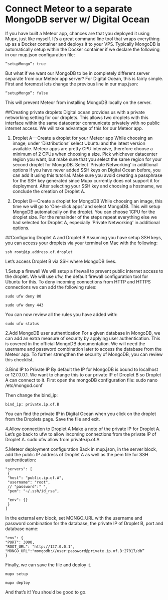 # Connect Meteor to a separate MongoDB server w/ Digital Ocean

If you have built a Meteor app, chances are that you deployed it using Mupx, just like myself. It’s a great command line tool that wraps everything up as a Docker container and deploys it to your VPS.
Typically MongoDB is automatically setup within the Docker container if we declare the following in our mup.json configuration file:
```
“setupMongo”: true
```
But what if we want our MongoDB to be in completely different server separate from our Meteor app server?
For Digital Ocean, this is fairly simple. First and foremost lets change the previous line in our mup.json:
```
“setupMongo”: false
```

This will prevent Meteor from installing MongoDB locally on the server.

##Creating private droplets
Digital ocean provides us with a private networking setting for our droplets. This allows two droplets with this interface within the same datacenter communicate privately with no public internet access. We will take advantage of this for our Meteor app.

1. Droplet A — Create a droplet for your Meteor app
While choosing an image, under ‘Distributions’ select Ubuntu and the latest version available.
Meteor apps are pretty CPU intensive, therefore choose a minimum of 2 CPUs when choosing a size.
Pick whichever datacenter region you want, but make sure that you select the same region for your second droplet for MongoDB.
Select ‘Private Networking’ in additional options
If you have never added SSH keys on Digital Ocean before, you can add it using this tutorial. Make sure you avoid creating a passphrase for the SSH key generated since Mupx currently does not support it for deployment. After selecting your SSH key and choosing a hostname, we conclude the creation of Droplet A.

2. Droplet B — Create a droplet for MongoDB
While choosing an image, this time we will go to ‘One-click apps’ and select MongoDB. This will setup MongoDB automatically on the droplet.
You can choose 1CPU for the droplet size. For the remainder of the steps repeat everything else we had selected for Droplet A, especially ‘Private Networking’ in additional options.

##Configuring Droplet A and Droplet B
Assuming you have setup SSH keys, you can access your droplets via your terminal on Mac with the following:
```
ssh root@ip.address.of.droplet
```
Let’s access Droplet B via SSH where MongoDB lives.

1.Setup a firewall
We will setup a firewall to prevent public internet access to the droplet. We will use ufw, the default firewall configuration tool for Ubuntu for this.
To deny incoming connections from HTTP and HTTPS connections we can add the following rules:
```
sudo ufw deny 80

sudo ufw deny 443
```

You can now review all the rules you have added with:
```
sudo ufw status
```
2.Add MongoDB user authentication
For a given database in MongoDB, we can add an extra measure of security by applying user authentication. This is covered in the official MongoDB documentation.
We will need the username and password combination later to access the database from the Meteor app.
To further strengthen the security of MongoDB, you can review this checklist.

3.Bind IP to Private IP
By default the IP for MongoDB is bound to localhost or 127.0.0.1. We want to change this to our private IP of Droplet B so Droplet A can connect to it.
First open the mongoDB configuration file:
sudo nano /etc/mongod.conf 

Then change the bind_ip:
```
bind_ip: private.ip.of.B
```
You can find the private IP in Digital Ocean when you click on the droplet from the Droplets page.
Save the file and exit.

4.Allow connection to Droplet A
Make a note of the private IP for Droplet A. Let’s go back to ufw to allow incoming connections from the private IP of Droplet A.
sudo ufw allow from private.ip.of.A

5.Meteor deployment configuration
Back in mup.json, in the server block, add the public IP address of Droplet A as well as the pem file for SSH authentication:
```
"servers": [
 {
 "host": "public.ip.of.A",
 "username": "root",
 // "password":" ",
 "pem": "~/.ssh/id_rsa", 
   
 "env": {}
 }
]
```
In the external env block, set MONGO_URL with the username and password combination for the database, the private IP of Droplet B, port and database name:
```
"env": {
"PORT": 3000,
"ROOT_URL": "http://127.0.0.1",
"MONGO_URL":"mongodb://user:password@private.ip.of.B:27017/db”
}
```
Finally, we can save the file and deploy it.
```
mupx setup 

mupx deploy
```
And that’s it! You should be good to go.

